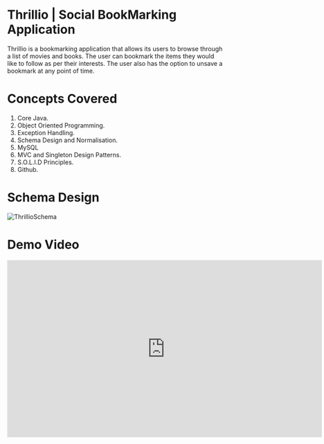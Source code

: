 # Thrillio | Social BookMarking Application

Thrillio is a bookmarking application that allows its users to browse through a list of movies and books.
The user can bookmark the items they would like to follow as per their interests.
The user also has the option to unsave a bookmark at any point of time.

# Concepts Covered 

1) Core Java.
2) Object Oriented Programming.
3) Exception Handling.
4) Schema Design and Normalisation.
5) MySQL
6) MVC and Singleton Design Patterns.
7) S.O.L.I.D Principles.
8) Github.

# Schema Design

![ThrillioSchema](https://github.com/Manasmalhotra/ThrillioWeb/assets/42417319/6b2883ae-8532-4056-a65b-56030f3a52d8)

# Demo Video

<iframe width="727" height="409" src="https://www.youtube.com/embed/F7mD_dltAhg" title="Bookmarking Web Application" frameborder="0" allow="accelerometer; autoplay; clipboard-write; encrypted-media; gyroscope; picture-in-picture; web-share" allowfullscreen></iframe>




